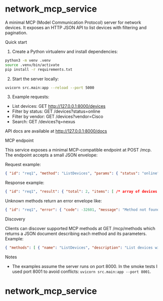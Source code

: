 # network_mcp_service

A minimal MCP (Model Communication Protocol) server for network devices. It exposes an HTTP JSON API to list devices with filtering and pagination.

Quick start

1. Create a Python virtualenv and install dependencies:

```bash
python3 -m venv .venv
source .venv/bin/activate
pip install -r requirements.txt
```

2. Start the server locally:

```bash
uvicorn src.main:app --reload --port 5000
```

3. Example requests:

- List devices: GET http://127.0.0.1:8000/devices
- Filter by status: GET /devices?status=online
- Filter by vendor: GET /devices?vendor=Cisco
- Search: GET /devices?q=nexus

API docs are available at http://127.0.0.1:8000/docs

MCP endpoint

This service exposes a minimal MCP-compatible endpoint at POST /mcp. The endpoint accepts a small JSON envelope:

Request example:

```json
{ "id": "req1", "method": "ListDevices", "params": { "status": "online", "limit": 10 } }
```

Response example:

```json
{ "id": "req1", "result": { "total": 2, "items": [ /* array of devices */ ] } }
```

Unknown methods return an error envelope like:

```json
{ "id": "req1", "error": { "code": -32601, "message": "Method not found" } }
```

Discovery

Clients can discover supported MCP methods at GET /mcp/methods which returns a JSON document describing each method and its parameters. Example:

```json
{ "methods": [ { "name": "ListDevices", "description": "List devices with filters and pagination", "params": { ... } } ] }
```

Notes

- The examples assume the server runs on port 8000. In the smoke tests I used port 8001 to avoid conflicts: `uvicorn src.main:app --port 8001`.
# network_mcp_service
